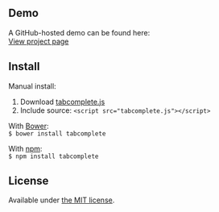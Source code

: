 ## Demo

A GitHub-hosted demo can be found here:  
[View project page](http://erming.github.io/tabcomplete/)

## Install

Manual install:  
  1. Download [tabcomplete.js](https://raw.githubusercontent.com/erming/tabcomplete/gh-pages/tabcomplete.js)
  2. Include source: `<script src="tabcomplete.js"></script>`

With [Bower](http://bower.io/):  
`$ bower install tabcomplete`

With [npm](http://npmjs.org/):  
`$ npm install tabcomplete`

## License

Available under [the MIT license](http://mths.be/mit).
